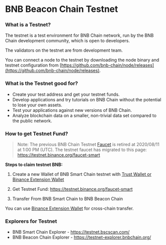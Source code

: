 
# BNB Beacon Chain Testnet

### What is a Testnet?

The testnet is a test environment for BNB Chain network, run by the BNB Chain development community, which is open to developers.

The validators on the testnet are from development team.

You can connect a node to the testnet by downloading the node binary and testnet configuration from [https://github.com/bnb-chain/node/releases](https://github.com/bnb-chain/node/releases).

### What is the Testnet good for?

- Create your test address and get your testnet funds.
- Develop applications and try tutorials on BNB Chain without the potential to lose your own assets.
- Test your applications against new versions of BNB Chain.
- Analyze blockchain data on a smaller, non-trivial data set compared to the public network.

### How to get Testnet Fund?

> Note: The previous BNB Chain Testnet [Faucet](https://www.binance.com/en/dex/testnet/address) is retired at 2020/08/11 at 1:00 PM (UTC). The testnet faucet has migrated to this page: https://testnet.binance.org/faucet-smart

**Steps to claim testnet BNB:**

1. Create a new Wallet of BNB Smart Chain testnet with [Trust Wallet or Binance Extension Wallet](https://docs.bnbchain.org/docs/Wallet#supported-wallets)

2. Get Testnet Fund: https://testnet.binance.org/faucet-smart

3. Transfer From BNB Smart Chain to BNB Beacon Chain

You can use [Binance Extension Wallet](https://docs.bnbchain.org/docs/binance#transfer-testnet-bnb-from-bsc-to-bc) for cross-chain transfer.


### Explorers for Testnet
* BNB Smart Chain Explorer - https://testnet.bscscan.com/
* BNB Beacon Chain Explorer - https://testnet-explorer.bnbchain.org/

